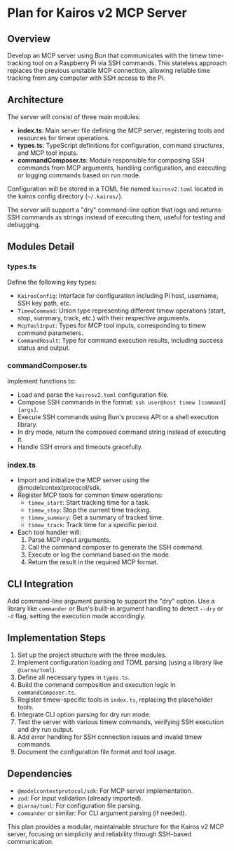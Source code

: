 # Plan for Kairos v2 MCP Server

## Overview

Develop an MCP server using Bun that communicates with the timew time-tracking tool on a Raspberry Pi via SSH commands. This stateless approach replaces the previous unstable MCP connection, allowing reliable time tracking from any computer with SSH access to the Pi.

## Architecture

The server will consist of three main modules:

- **index.ts**: Main server file defining the MCP server, registering tools and resources for timew operations.
- **types.ts**: TypeScript definitions for configuration, command structures, and MCP tool inputs.
- **commandComposer.ts**: Module responsible for composing SSH commands from MCP arguments, handling configuration, and executing or logging commands based on run mode.

Configuration will be stored in a TOML file named `kairosv2.toml` located in the kairos config directory (`~/.kairos/`).

The server will support a "dry" command-line option that logs and returns SSH commands as strings instead of executing them, useful for testing and debugging.

## Modules Detail

### types.ts
Define the following key types:
- `KairosConfig`: Interface for configuration including Pi host, username, SSH key path, etc.
- `TimewCommand`: Union type representing different timew operations (start, stop, summary, track, etc.) with their respective arguments.
- `McpToolInput`: Types for MCP tool inputs, corresponding to timew command parameters.
- `CommandResult`: Type for command execution results, including success status and output.

### commandComposer.ts
Implement functions to:
- Load and parse the `kairosv2.toml` configuration file.
- Compose SSH commands in the format: `ssh user@host timew [command] [args]`.
- Execute SSH commands using Bun's process API or a shell execution library.
- In dry mode, return the composed command string instead of executing it.
- Handle SSH errors and timeouts gracefully.

### index.ts
- Import and initialize the MCP server using the @modelcontextprotocol/sdk.
- Register MCP tools for common timew operations:
  - `timew_start`: Start tracking time for a task.
  - `timew_stop`: Stop the current time tracking.
  - `timew_summary`: Get a summary of tracked time.
  - `timew_track`: Track time for a specific period.
- Each tool handler will:
  1. Parse MCP input arguments.
  2. Call the command composer to generate the SSH command.
  3. Execute or log the command based on the mode.
  4. Return the result in the required MCP format.

## CLI Integration

Add command-line argument parsing to support the "dry" option. Use a library like `commander` or Bun's built-in argument handling to detect `--dry` or `-d` flag, setting the execution mode accordingly.

## Implementation Steps

1. Set up the project structure with the three modules.
2. Implement configuration loading and TOML parsing (using a library like `@iarna/toml`).
3. Define all necessary types in `types.ts`.
4. Build the command composition and execution logic in `commandComposer.ts`.
5. Register timew-specific tools in `index.ts`, replacing the placeholder tools.
6. Integrate CLI option parsing for dry run mode.
7. Test the server with various timew commands, verifying SSH execution and dry run output.
8. Add error handling for SSH connection issues and invalid timew commands.
9. Document the configuration file format and tool usage.

## Dependencies

- `@modelcontextprotocol/sdk`: For MCP server implementation.
- `zod`: For input validation (already imported).
- `@iarna/toml`: For configuration file parsing.
- `commander` or similar: For CLI argument parsing (if needed).

This plan provides a modular, maintainable structure for the Kairos v2 MCP server, focusing on simplicity and reliability through SSH-based communication.
